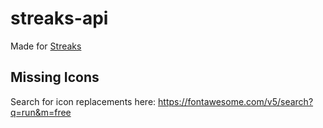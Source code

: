 # streaks-api
Made for [Streaks](https://streaks.app/)

## Missing Icons
Search for icon replacements here: https://fontawesome.com/v5/search?q=run&m=free